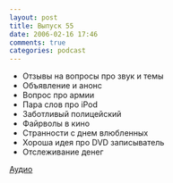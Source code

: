 ```yaml
---
layout: post
title: Выпуск 55
date: 2006-02-16 17:46
comments: true
categories: podcast
---
```


- Отзывы на вопросы про звук и темы
- Объявление и анонс
- Вопрос про армии
- Пара слов про iPod
- Заботливый полицейский
- Файрволы в кино
- Странности с днем влюбленных
- Хороша идея про DVD записыватель
- Отслеживание денег

[Аудио](https://podcast.umputun.com/media/ump_podcast55.mp3)
<audio src="https://podcast.umputun.com/media/ump_podcast55.mp3" preload="none">